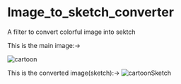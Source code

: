 # Image_to_sketch_converter
 A filter to convert colorful image into sektch
 
 
 This is the main image:->
 
![cartoon](https://user-images.githubusercontent.com/45461265/100476922-161aeb00-3111-11eb-96e4-927063de770d.jpg)


This is the converted image(sketch):->
![cartoonSketch](https://user-images.githubusercontent.com/45461265/100476926-17e4ae80-3111-11eb-976e-23741f51631e.png)
